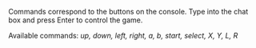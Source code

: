 Commands correspond to the buttons on the console.  Type into the chat box and press Enter to control the game.

Available commands: *up, down, left, right, a, b, start, select, X, Y, L, R*